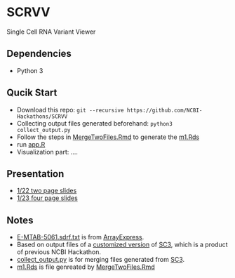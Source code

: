 # SCRVV
Single Cell RNA Variant Viewer

## Dependencies
* Python 3

## Qucik Start
* Download this repo: `git --recursive https://github.com/NCBI-Hackathons/SCRVV`
* Collecting output files generated beforehand: `python3 collect_output.py`
* Follow the steps in [MergeTwoFiles.Rmd](MergeTwoFiles.Rmd) to generate the [m1.Rds](m1.Rds)
* run [app.R](app.R)
* Visualization part: ....

## Presentation
* [1/22 two page slides](./presentation/Presentation_012218.pptx)
* [1/23 four page slides](https://docs.google.com/presentation/d/1YjBH5frG3v0PLQ3x3KwyDh3pNva85L7tBzYqLTyb7h0/edit#slide=id.p)

## Notes
* [E-MTAB-5061.sdrf.txt](E-MTAB-5061.sdrf.txt) is from [ArrayExpress](https://www.ebi.ac.uk/arrayexpress/experiments/E-MTAB-5061/).
* Based on output files of a [customized version](https://github.com/hsiaoyi0504/SC3) of [SC3](https://github.com/NCBI-Hackathons/SC3), which is a product of previous NCBI Hackathon.
* [collect_output.py](collect_output.py) is for merging files generated from [SC3]((https://github.com/hsiaoyi0504/SC3)).
* [m1.Rds](m1.Rds) is file genreated by [MergeTwoFiles.Rmd](MergeTwoFiles.Rmd)
